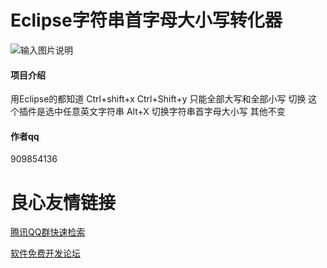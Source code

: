 # Eclipse字符串首字母大小写转化器

![输入图片说明](https://images.gitee.com/uploads/images/2018/1108/222738_6f80bd38_736.gif "GIF.gif")

#### 项目介绍
用Eclipse的都知道 Ctrl+shift+x Ctrl+Shift+y 只能全部大写和全部小写 切换
这个插件是选中任意英文字符串 Alt+X 切换字符串首字母大小写 其他不变

#### 作者qq
909854136



 # 良心友情链接

[腾讯QQ群快速检索](http://u.720life.cn/s/8cf73f7c)

[软件免费开发论坛](http://u.720life.cn/s/bbb01dc0)